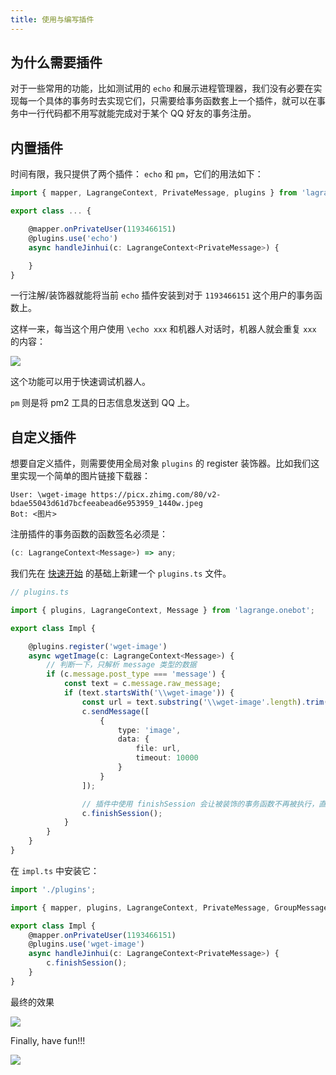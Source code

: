 ```yaml
---
title: 使用与编写插件
---
```


## 为什么需要插件

对于一些常用的功能，比如测试用的 `echo` 和展示进程管理器，我们没有必要在实现每一个具体的事务时去实现它们，只需要给事务函数套上一个插件，就可以在事务中一行代码都不用写就能完成对于某个 QQ 好友的事务注册。

## 内置插件

时间有限，我只提供了两个插件： `echo` 和 `pm`，它们的用法如下：

```typescript
import { mapper, LagrangeContext, PrivateMessage, plugins } from 'lagrange.onebot';

export class ... {

    @mapper.onPrivateUser(1193466151)
    @plugins.use('echo')
    async handleJinhui(c: LagrangeContext<PrivateMessage>) {

    }
}
```

一行注解/装饰器就能将当前 `echo` 插件安装到对于 `1193466151` 这个用户的事务函数上。

这样一来，每当这个用户使用 `\echo xxx` 和机器人对话时，机器人就会重复 `xxx` 的内容：

![](https://picx.zhimg.com/80/v2-f137e24912976b2a9627aa903d6c11fd_1440w.png)

这个功能可以用于快速调试机器人。

`pm` 则是将 pm2 工具的日志信息发送到 QQ 上。

## 自定义插件

想要自定义插件，则需要使用全局对象 `plugins` 的 register 装饰器。比如我们这里实现一个简单的图片链接下载器：

```
User: \wget-image https://picx.zhimg.com/80/v2-bdae55043d61d7bcfeeabead6e953959_1440w.jpeg
Bot: <图片>
```

注册插件的事务函数的函数签名必须是：

```typescript
(c: LagrangeContext<Message>) => any;
```

我们先在 [快速开始](https://document.kirigaya.cn/docs/lagrange.onebot/0.html) 的基础上新建一个 `plugins.ts` 文件。

```typescript
// plugins.ts

import { plugins, LagrangeContext, Message } from 'lagrange.onebot';

export class Impl {

    @plugins.register('wget-image')
    async wgetImage(c: LagrangeContext<Message>) {
        // 判断一下，只解析 message 类型的数据
        if (c.message.post_type === 'message') {
            const text = c.message.raw_message;
            if (text.startsWith('\\wget-image')) {
                const url = text.substring('\\wget-image'.length).trim();
                c.sendMessage([
                    {
                        type: 'image',
                        data: {
                            file: url,
                            timeout: 10000
                        }
                    }
                ]);

                // 插件中使用 finishSession 会让被装饰的事务函数不再被执行，直接结束对话
                c.finishSession();
            }
        }
    }
}
```

在 `impl.ts` 中安装它：

```typescript
import './plugins';

import { mapper, plugins, LagrangeContext, PrivateMessage, GroupMessage, Send } from 'lagrange.onebot'

export class Impl {
    @mapper.onPrivateUser(1193466151)
    @plugins.use('wget-image')
    async handleJinhui(c: LagrangeContext<PrivateMessage>) {
        c.finishSession();
    }
}
```


最终的效果

![](https://picx.zhimg.com/80/v2-cc24ddc647c76d2f9c0c8d73ccfdcb8e_1440w.png)

Finally, have fun!!!

![](https://pic1.zhimg.com/80/v2-e0051456990e5c692ab88b707754d547_1440w.png?source=d16d100b)